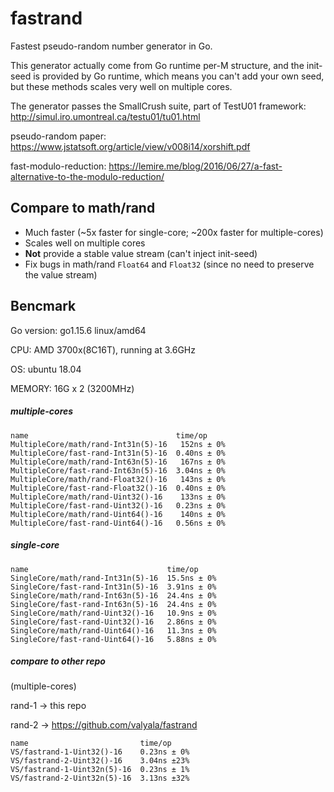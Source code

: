# fastrand

Fastest pseudo-random number generator in Go. 

This generator actually come from Go runtime per-M structure, and the init-seed is provided by Go runtime, which means you can't add your own seed, but these methods scales very well on multiple cores.

The generator passes the SmallCrush suite, part of TestU01 framework: http://simul.iro.umontreal.ca/testu01/tu01.html

pseudo-random paper: https://www.jstatsoft.org/article/view/v008i14/xorshift.pdf

fast-modulo-reduction: https://lemire.me/blog/2016/06/27/a-fast-alternative-to-the-modulo-reduction/



## Compare to math/rand

- Much faster (~5x faster for single-core; ~200x faster for multiple-cores)
- Scales well on multiple cores
- **Not** provide a stable value stream (can't inject init-seed)
- Fix bugs in math/rand `Float64` and `Float32`  (since no need to preserve the value stream)



## Bencmark

Go version: go1.15.6 linux/amd64

CPU: AMD 3700x(8C16T), running at 3.6GHz

OS: ubuntu 18.04

MEMORY: 16G x 2 (3200MHz)



##### multiple-cores

```
name                                 time/op
MultipleCore/math/rand-Int31n(5)-16   152ns ± 0%
MultipleCore/fast-rand-Int31n(5)-16  0.40ns ± 0%
MultipleCore/math/rand-Int63n(5)-16   167ns ± 0%
MultipleCore/fast-rand-Int63n(5)-16  3.04ns ± 0%
MultipleCore/math/rand-Float32()-16   143ns ± 0%
MultipleCore/fast-rand-Float32()-16  0.40ns ± 0%
MultipleCore/math/rand-Uint32()-16    133ns ± 0%
MultipleCore/fast-rand-Uint32()-16   0.23ns ± 0%
MultipleCore/math/rand-Uint64()-16    140ns ± 0%
MultipleCore/fast-rand-Uint64()-16   0.56ns ± 0%
```



##### single-core

```
name                               time/op
SingleCore/math/rand-Int31n(5)-16  15.5ns ± 0%
SingleCore/fast-rand-Int31n(5)-16  3.91ns ± 0%
SingleCore/math/rand-Int63n(5)-16  24.4ns ± 0%
SingleCore/fast-rand-Int63n(5)-16  24.4ns ± 0%
SingleCore/math/rand-Uint32()-16   10.9ns ± 0%
SingleCore/fast-rand-Uint32()-16   2.86ns ± 0%
SingleCore/math/rand-Uint64()-16   11.3ns ± 0%
SingleCore/fast-rand-Uint64()-16   5.88ns ± 0%
```



##### compare to other repo

(multiple-cores)

rand-1 -> this repo

rand-2 -> https://github.com/valyala/fastrand

```
name                         time/op
VS/fastrand-1-Uint32()-16    0.23ns ± 0%
VS/fastrand-2-Uint32()-16    3.04ns ±23%
VS/fastrand-1-Uint32n(5)-16  0.23ns ± 1%
VS/fastrand-2-Uint32n(5)-16  3.13ns ±32%
```

